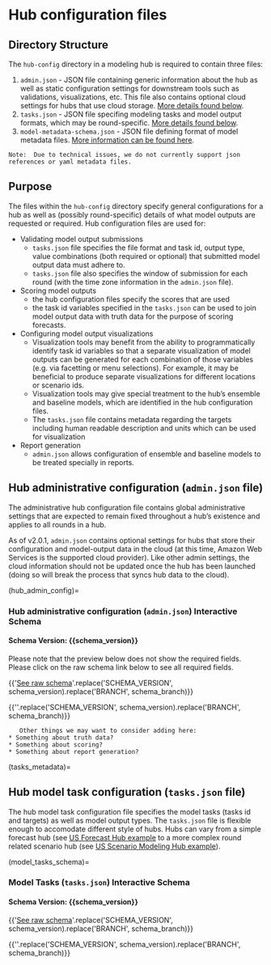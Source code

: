 # Hub configuration files

## Directory Structure
The `hub-config` directory in a modeling hub is required to contain three files:
   1. `admin.json` - JSON file containing generic information about the hub as well as static configuration settings for downstream tools such as validations, visualizations, etc. This file also contains optional cloud settings for hubs that use cloud storage. [More details found below](hub_admin_config).  
   2. `tasks.json` - JSON file specifing modeling tasks and model output formats, which may be round-specific. [More details found below](tasks_metadata).  
   3. `model-metadata-schema.json` - JSON file defining format of model metadata files. [More information can be found here](model_metadata_schema).  

```{caution}
Note:  Due to technical issues, we do not currently support json references or yaml metadata files.
```

## Purpose
The files within the `hub-config` directory specify general configurations for a hub as well as (possibly round-specific) details of what model outputs are requested or required. Hub configuration files are used for:
* Validating model output submissions
   * `tasks.json` file specifies the file format and task id, output type, value combinations (both required or optional) that submitted model output data must adhere to.
   *  `tasks.json` file also specifies the window of submission for each round (with the time zone information in the `admin.json` file). 
* Scoring model outputs
   * the hub configuration files specify the scores that are used
   * the task id variables specified in the `tasks.json` can be used to join model output data with truth data for the purpose of scoring forecasts.
* Configuring model output visualizations
   * Visualization tools may benefit from the ability to programmatically identify task id variables so that a separate visualization of model outputs can be generated for each combination of those variables (e.g. via facetting or menu selections). For example, it may be beneficial to produce separate visualizations for different locations or scenario ids.
   * Visualization tools may give special treatment to the hub’s ensemble and baseline models, which are identified in the hub configuration files.
   * The `tasks.json` file contains metadata regarding the targets including human readable description and units which can be used for visualization 
* Report generation
   * `admin.json` allows configuration of ensemble and baseline models to be treated specially in reports.


## Hub administrative configuration (`admin.json` file)

The administrative hub configuration file contains global administrative settings that are expected to remain fixed throughout a hub’s existence and applies to all rounds in a hub.

As of v2.0.1, `admin.json` contains optional settings for hubs that store their configuration and model-output data in the cloud (at this time, Amazon Web Services is the supported cloud provider). Like other admin settings, the cloud information should not be updated once the hub has been launched (doing so will break the process that syncs hub data to the cloud).

(hub_admin_config)=
### Hub administrative configuration (`admin.json`) Interactive Schema

#### Schema Version: {{schema_version}}

Please note that the preview below does not show the required fields. Please click on the raw schema link below to see all required fields. 

{{'[See raw schema](https://raw.githubusercontent.com/Infectious-Disease-Modeling-Hubs/schemas/BRANCH/SCHEMA_VERSION/admin-schema.json)'.replace('SCHEMA_VERSION', schema_version).replace('BRANCH', schema_branch)}}

{{'<script src="../_static/docson/widget.js" data-schema="https://raw.githubusercontent.com/Infectious-Disease-Modeling-Hubs/schemas/BRANCH/SCHEMA_VERSION/admin-schema.json"></script>'.replace('SCHEMA_VERSION', schema_version).replace('BRANCH', schema_branch)}}

```{note}
   Other things we may want to consider adding here:
* Something about truth data?
* Something about scoring?
* Something about report generation?
```

(tasks_metadata)=
## Hub model task configuration (`tasks.json` file)
The hub model task configuration file specifies the model tasks (tasks id and targets) as well as model output types. The `tasks.json` file is flexible enough to accomodate different style of hubs. Hubs can vary from a simple forecast hub (see [US Forecast Hub example](/user-guide/intro-data-formats.md) to a more complex round related scenario hub (see [US Scenario Modeling Hub example](/user-guide/intro-data-formats.md)).

(model_tasks_schema)=
### Model Tasks (`tasks.json`) Interactive Schema

#### Schema Version: {{schema_version}}
{{'[See raw schema](https://raw.githubusercontent.com/Infectious-Disease-Modeling-Hubs/schemas/BRANCH/SCHEMA_VERSION/tasks-schema.json)'.replace('SCHEMA_VERSION', schema_version).replace('BRANCH', schema_branch)}}

{{'<script src="../_static/docson/widget.js" data-schema="https://raw.githubusercontent.com/Infectious-Disease-Modeling-Hubs/schemas/BRANCH/SCHEMA_VERSION/tasks-schema.json"></script>'.replace('SCHEMA_VERSION', schema_version).replace('BRANCH', schema_branch)}}

